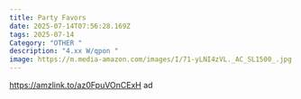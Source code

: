 ```yaml
---
title: Party Favors
date: 2025-07-14T07:56:28.169Z
tags: 2025-07-14
Category: "OTHER "
description: "4.xx W/qpon "
image: https://m.media-amazon.com/images/I/71-yLNI4zVL._AC_SL1500_.jpg
---
```

https://amzlink.to/az0FpuVOnCExH ad